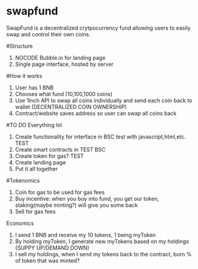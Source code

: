 # swapfund
SwapFund is a decentralized crytpocurrency fund allowing users to easily swap and control their own coins.

#Structure

1. NOCODE Bubble.io for landing page
2. Single page interface, hosted by server

#How it works
1. User has 1 BNB
2. Chooses what fund (10,100,1000 coins)
3. Use 1Inch API to swap all coins individually and send each coin back to wallet (DECENTRALIZED COIN OWNERSHIP)
4. Contract/website saves address so user can swap all coins back

#TO DO 
Everything lol
1. Create functionality for interface in BSC test with javascript,html,etc. TEST
2. Create smart contracts in TEST BSC
3. Create token for gas? TEST
4. Create landing page
5. Put it all together

#Tokenomics
1. Coin for gas to be used for gas fees 
2. Buy incentive: when you buy into fund, you get our token, staking(maybe minting?) will give you some back
3. Sell for gas fees


Economics 
1. I send 1 BNB and receive my 10 tokens, 1 being myToken
2. By holding myToken, I generate new myTokens based on my holdings (SUPPY UP/DEMAND DOWN)
3. I sell my holdings, when I send my tokens back to the contract, burn % of token that was minted?

